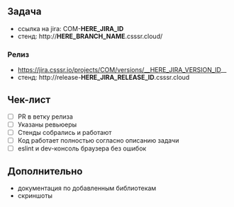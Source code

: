 ## Задача
- ссылка на jira: COM-__HERE_JIRA_ID__
- стенд: http://__HERE_BRANCH_NAME__.csssr.cloud/

### Релиз
* https://jira.csssr.io/projects/COM/versions/__HERE_JIRA_VERSION_ID__
* стенд: http://release-__HERE_JIRA_RELEASE_ID__.csssr.cloud

## Чек-лист
- [ ] PR в ветку релиза
- [ ] Указаны ревьюеры
- [ ] Стенды собрались и работают
- [ ] Код работает полностью согласно описанию задачи
- [ ] eslint и dev-консоль браузера без ошибок

## Дополнительно
* документация по добавленным библиотекам
* скриншоты
